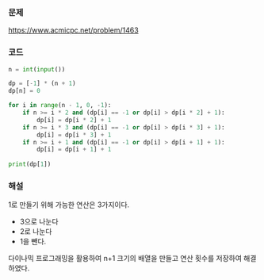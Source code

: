 ### 문제
https://www.acmicpc.net/problem/1463

### 코드
```py
n = int(input())

dp = [-1] * (n + 1)
dp[n] = 0

for i in range(n - 1, 0, -1):
    if n >= i * 2 and (dp[i] == -1 or dp[i] > dp[i * 2] + 1):
        dp[i] = dp[i * 2] + 1
    if n >= i * 3 and (dp[i] == -1 or dp[i] > dp[i * 3] + 1):
        dp[i] = dp[i * 3] + 1
    if n >= i + 1 and (dp[i] == -1 or dp[i] > dp[i + 1] + 1):
        dp[i] = dp[i + 1] + 1
    
print(dp[1])
```

### 해설

1로 만들기 위해 가능한 연산은 3가지이다.
- 3으로 나눈다
- 2로 나눈다
- 1을 뺀다.

다이나믹 프로그래밍을 활용하여 n+1 크기의 배열을 만들고 연산 횟수를 저장하여 해결하였다.
